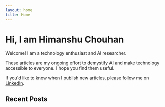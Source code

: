 ```yaml
---
layout: home
title: Home
---
```


# Hi, I am Himanshu Chouhan

Welcome! I am a technology enthusiast and AI researcher. 

These articles are my ongoing effort to demystify AI and make technology accessible to everyone. I hope you find them useful.

If you'd like to know when I publish new articles, please follow me on [LinkedIn](https://linkedin.com/in/himanshuchouhan).

## Recent Posts
